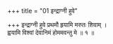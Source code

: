 +++
title = "01 इन्द्राग्नी हुवे"

+++
इन्द्राग्नी हुवे प्रथमौ हृयामि मरुतः शिवाम् ।  
ह्वयामि विश्वां देवानिमं होममवन्तु मे ॥ १ ॥